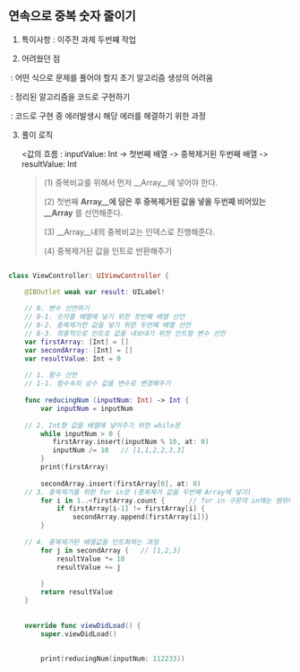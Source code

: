 ## 연속으로 중복 숫자 줄이기



1. 특이사항 : 이주전 과제 두번쨰 작업



2. 어려웠던 점 

​     : 어떤 식으로 문제를 풀어야 할지 초기 알고리즘 생성의 어려움

​     : 정리된 알고리즘을 코드로 구현하기

​     : 코드로 구현 중 에러발생시 해당 에러를 해결하기 위한 과정



3. 풀이 로직

   <값의 흐름 : inputValue: Int   -> 첫번째 배열 -> 중복제거된 두번째 배열 -> resultValue: Int

   > (1) 중복비교를 위해서 먼저 __Array__에 넣어야 한다.
   >
   > (2) 첫번째 __Array__에 담은 후 중복제거된 값을 넣을 두번째 비어있는__Array__  를 선언해준다.
   >
   > (3) __Array__내의 중복비교는 인덱스로 진행해준다.
   >
   > (4) 중복제거된 값을 인트로 반환해주기



``` swift

class ViewController: UIViewController {

    @IBOutlet weak var result: UILabel!
    
    // 0. 변수 선언하기
    // 0-1. 숫자를 배열에 넣기 위한 첫번째 배열 선언
    // 0-2. 중복제거한 값을 넣기 위한 두번째 배열 선언
    // 0-3. 최종적으로 인트로 값을 내보내기 위한 인트형 변수 선언
    var firstArray: [Int] = []
    var secondArray: [Int] = []
    var resultValue: Int = 0
    
    // 1. 함수 선언
    // 1-1. 함수속의 상수 값을 변수로 변경해주기
   
    func reducingNum (inputNum: Int) -> Int {
        var inputNum = inputNum
        
    // 2. Int형 값을 배열에 넣어주기 위한 while문
        while inputNum > 0 {
           firstArray.insert(inputNum % 10, at: 0)
           inputNum /= 10   // [1,1,2,2,3,3]
        }
        print(firstArray)
        
        secondArray.insert(firstArray[0], at: 0)
    // 3. 중복제거를 위한 for in문 (중복제거 값을 두번째 Array에 넣기)    
        for i in 1..<firstArray.count {      // for in 구문의 in에는 범위나 배열이 들어가야 한다.
            if firstArray[i-1] != firstArray[i] {
                secondArray.append(firstArray[i])}
        }
    
    // 4. 중복제거된 배열값을 인트화하는 과정
        for j in secondArray {   // [1,2,3]
            resultValue *= 10
            resultValue += j
            
        }
        return resultValue
    }
    
    
    override func viewDidLoad() {
        super.viewDidLoad()
        
        
        print(reducingNum(inputNum: 112233))
```


